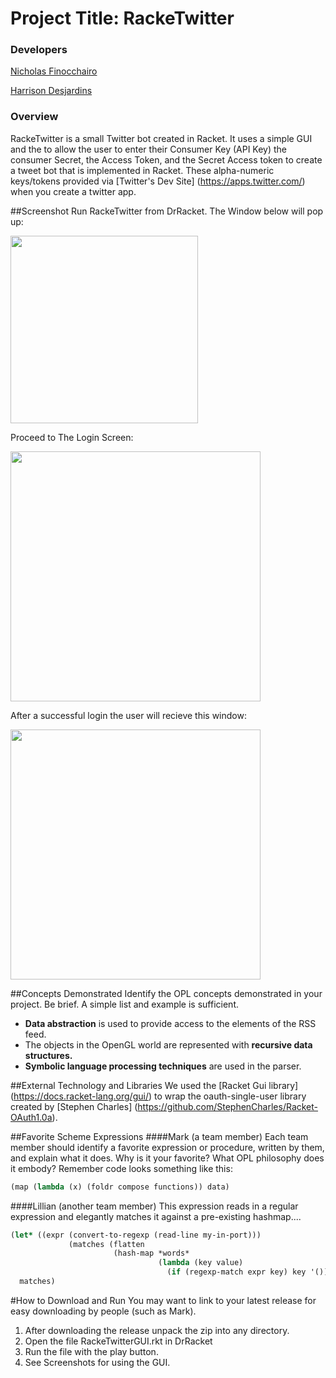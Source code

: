 # Project Title: RackeTwitter

### Developers
[Nicholas Finocchairo](https://github.com/nickfinocchiaro)

[Harrison Desjardins](https://github.com/HTDesjardins)

### Overview
RackeTwitter is a small Twitter bot created in Racket. 
It uses a simple GUI and the to allow the user to enter their Consumer Key (API Key) the consumer Secret, the Access Token, and the Secret Access token to create a tweet bot that is implemented in Racket. These alpha-numeric keys/tokens provided via [Twitter's Dev Site] (https://apps.twitter.com/) when you create a twitter app.  

##Screenshot
Run RackeTwitter from DrRacket. The Window below will pop up:

<img src="https://github.com/oplS16projects/RackeTwitter/blob/master/loginscreen.png" width="300">

Proceed to The Login Screen:

<img src="https://github.com/oplS16projects/RackeTwitter/blob/master/keytokenlogin.png" width="400">

After a successful login the user will recieve this window:

<img src="https://github.com/oplS16projects/RackeTwitter/blob/master/homescreen.png" width="400">

##Concepts Demonstrated
Identify the OPL concepts demonstrated in your project. Be brief. A simple list and example is sufficient. 
* **Data abstraction** is used to provide access to the elements of the RSS feed.
* The objects in the OpenGL world are represented with **recursive data structures.**
* **Symbolic language processing techniques** are used in the parser.

##External Technology and Libraries
We used the [Racket Gui library] (https://docs.racket-lang.org/gui/) to wrap the oauth-single-user library created by [Stephen Charles] (https://github.com/StephenCharles/Racket-OAuth1.0a). 

##Favorite Scheme Expressions
####Mark (a team member)
Each team member should identify a favorite expression or procedure, written by them, and explain what it does. Why is it your favorite? What OPL philosophy does it embody?
Remember code looks something like this:
```scheme
(map (lambda (x) (foldr compose functions)) data)
```
####Lillian (another team member)
This expression reads in a regular expression and elegantly matches it against a pre-existing hashmap....
```scheme
(let* ((expr (convert-to-regexp (read-line my-in-port)))
             (matches (flatten
                       (hash-map *words*
                                 (lambda (key value)
                                   (if (regexp-match expr key) key '()))))))
  matches)
```

#How to Download and Run
You may want to link to your latest release for easy downloading by people (such as Mark).

1. After downloading the release unpack the zip into any directory. 
2. Open the file RackeTwitterGUI.rkt in DrRacket
3. Run the file with the play button. 
4. See Screenshots for using the GUI. 
